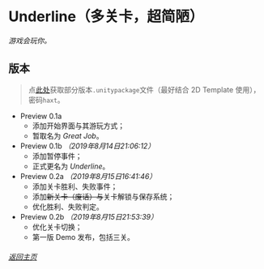 # Underline（多关卡，超简陋）

_游戏会玩你。_

## 版本

> 点[此处](https://pan.baidu.com/s/12Wg5eb7rLN9PG25UFy2KwA)获取部分版本`.unitypackage`文件（最好结合 2D Template 使用），密码`haxt`。

- Preview 0.1a
  - 添加开始界面与其游玩方式；
  - 暂取名为 _Great Job_。
- Preview 0.1b _（2019年8月14日21:06:12）_
  - 添加暂停事件；
  - 正式更名为 _Underline_。
- Preview 0.2a _（2019年8月15日16:41:46）_
  - 添加关卡胜利、失败事件；
  - 添加~~新关卡（废话）与~~关卡解锁与保存系统；
  - 优化胜利、失败判定。
- Preview 0.2b _（2019年8月15日21:53:39）_
  - 优化关卡切换；
  - 第一版 Demo 发布，包括三关。
  
###### [返回主页](index.md)

